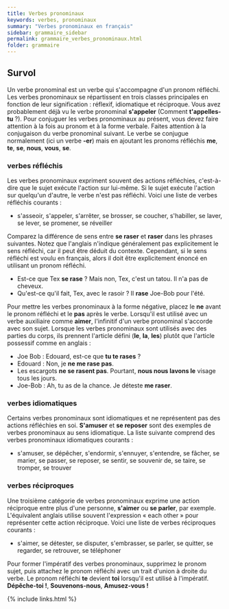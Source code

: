 ```yaml
---
title: Verbes pronominaux
keywords: verbes, pronominaux
summary: "Verbes pronominaux en français"
sidebar: grammaire_sidebar
permalink: grammaire_verbes_pronominaux.html
folder: grammaire
---
```


## Survol

Un verbe pronominal est un verbe qui s'accompagne d'un pronom réfléchi. Les verbes pronominaux se répartissent en trois classes principales en fonction de leur signification : réflexif, idiomatique et réciproque. Vous avez probablement déjà vu le verbe pronominal **s'appeler** (Comment **t'appelles-tu** ?). Pour conjuguer les verbes pronominaux au présent, vous devez faire attention à la fois au pronom et à la forme verbale. Faites attention à la conjugaison du verbe pronominal suivant. Le verbe se conjugue normalement (ici un verbe **-er**) mais en ajoutant les pronoms réfléchis **me**, **te**, **se**, **nous**, **vous**, **se**.

### verbes réfléchis
Les verbes pronominaux expriment souvent des actions réfléchies, c'est-à-dire que le sujet exécute l'action sur lui-même. Si le sujet exécute l'action sur quelqu'un d'autre, le verbe n'est pas réfléchi. Voici une liste de verbes réfléchis courants :

* s'asseoir, s'appeler, s'arrêter, se brosser, se coucher, s'habiller, se laver, se lever, se promener, se réveiller

Comparez la différence de sens entre **se raser** et **raser** dans les phrases suivantes. Notez que l'anglais n'indique généralement pas explicitement le sens réfléchi, car il peut être déduit du contexte. Cependant, si le sens réfléchi est voulu en français, alors il doit être explicitement énoncé en utilisant un pronom réfléchi.

* Est-ce que Tex **se rase** ? Mais non, Tex, c'est un tatou. Il n'a pas de cheveux.
* Qu'est-ce qu'il fait, Tex, avec le rasoir ? Il **rase** Joe-Bob pour l'été.

Pour mettre les verbes pronominaux à la forme négative, placez le **ne** avant le pronom réfléchi et le **pas** après le verbe. Lorsqu'il est utilisé avec un verbe auxiliaire comme **aimer**, l'infinitif d'un verbe pronominal s'accorde avec son sujet. Lorsque les verbes pronominaux sont utilisés avec des parties du corps, ils prennent l'article défini (**le**, **la**, **les**) plutôt que l'article possessif comme en anglais :

* Joe Bob : Edouard, est-ce que **tu te rases** ?
* Edouard : Non, je **ne me rase pas**.
* Les escargots **ne se rasent pas**. Pourtant, **nous nous lavons le** visage tous les jours.
* Joe-Bob : Ah, tu as de la chance. Je déteste **me raser**.

### verbes idiomatiques
Certains verbes pronominaux sont idiomatiques et ne représentent pas des actions réfléchies en soi. **S'amuser** et **se reposer** sont des exemples de verbes pronominaux au sens idiomatique. La liste suivante comprend des verbes pronominaux idiomatiques courants :

* s'amuser, se dépêcher, s'endormir, s'ennuyer, s'entendre, se fâcher, se marier, se passer, se reposer, se sentir, se souvenir de, se taire, se tromper, se trouver

### verbes réciproques
Une troisième catégorie de verbes pronominaux exprime une action réciproque entre plus d'une personne, **s'aimer** ou **se parler**, par exemple. L'équivalent anglais utilise souvent l'expression « each other » pour représenter cette action réciproque. Voici une liste de verbes réciproques courants :

* s'aimer, se détester, se disputer, s'embrasser, se parler, se quitter, se regarder, se retrouver, se téléphoner

Pour former l'impératif des verbes pronominaux, supprimez le pronom sujet, puis attachez le pronom réfléchi avec un trait d'union à droite du verbe. Le pronom réfléchi **te** devient **toi** lorsqu'il est utilisé à l'impératif. **Dépêche-toi !**, **Souvenons-nous**, **Amusez-vous !**

{% include links.html %}
